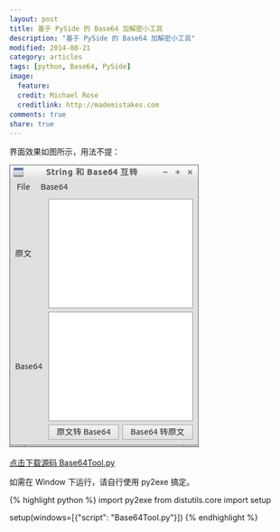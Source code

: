 ```yaml
---
layout: post
title: 基于 PySide 的 Base64 加解密小工具
description: "基于 PySide 的 Base64 加解密小工具"
modified: 2014-08-21
category: articles
tags: [python, Base64, PySide]
image:
  feature:
  credit: Michael Rose
  creditlink: http://mademistakes.com
comments: true
share: true
---
```


界面效果如图所示，用法不提：

![Base64Tool](/images/posts/base64tool.png)

[点击下载源码 Base64Tool.py](/download/Base64Tool.py)

如需在 Window 下运行，请自行使用 py2exe 搞定。

{% highlight python %}
import py2exe
from distutils.core import setup

setup(windows=[{"script": "Base64Tool.py"}])
{% endhighlight %}
